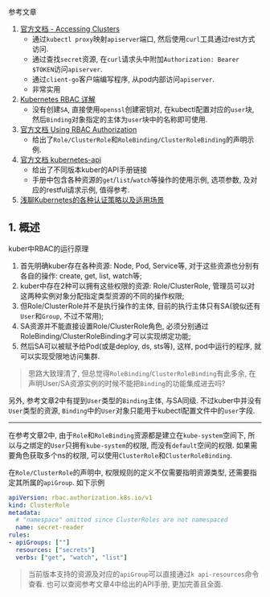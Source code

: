 参考文章

1. [官方文档 - Accessing Clusters](https://kubernetes.io/docs/tasks/access-application-cluster/access-cluster/)
    - 通过`kubectl proxy`映射`apiserver`端口, 然后使用`curl`工具通过rest方式访问.
    - 通过查找`secret`资源, 在`curl`请求头中附加`Authorization: Bearer $TOKEN`访问`apiserver`.
    - 通过`client-go`客户端编写程序, 从pod内部访问`apiserver`.
    - 非常实用
2. [Kubernetes RBAC 详解](https://www.qikqiak.com/post/use-rbac-in-k8s/)
    - 没有创建`SA`, 直接使用`openssl`创建密钥对, 在kubectl配置对应的`user`块, 然后`Binding`对象指定的主体为`user`块中的名称即可使用.
3. [官方文档 Using RBAC Authorization](https://kubernetes.io/docs/reference/access-authn-authz/rbac/)
    - 给出了`Role/ClusterRole`和`RoleBinding/ClusterRoleBinding`的声明示例.
4. [官方文档 kubernetes-api](https://kubernetes.io/docs/reference/kubernetes-api/)
    - 给出了不同版本kuber的API手册链接
    - 手册中包含各种资源的`get`/`list`/`watch`等操作的使用示例, 选项参数, 及对应的restful请求示例, 值得参考.
5. [浅聊Kubernetes的各种认证策略以及适用场景](https://zhuanlan.zhihu.com/p/97797321)

## 1. 概述

kuber中RBAC的运行原理

1. 首先明确kuber存在各种资源: Node, Pod, Service等, 对于这些资源也分别有各自的操作: create, get, list, watch等;
2. kuber中存在2种可以拥有这些权限的资源: Role/ClusterRole, 管理员可以对这两种实例对象分配指定类型资源的不同的操作权限;
3. 但Role/ClusterRole并不是执行操作的主体, 目前的执行主体只有SA(貌似还有`User`和`Group`, 不过不常用);
4. SA资源并不能直接设置Role/ClusterRole角色, 必须分别通过RoleBinding/ClusterRoleBinding才可以实现绑定功能;
5. 然后SA可以被赋予给Pod(或是deploy, ds, sts等), 这样, pod中运行的程序, 就可以实现受限地访问集群.

> 思路大致理清了, 但总觉得`RoleBinding`/`ClusterRoleBinding`有此多余, 在声明User/SA资源实例的时候不能把`Binding`的功能集成进去吗? 

另外, 参考文章2中有提到`User`类型的`Binding`主体, 与SA同级. 不过kuber中并没有`User`类型的资源, `Binding`中的`User`对象只能用于kubectl配置文件中的`user`字段.

------

在参考文章2中, 由于`Role`和`RoleBinding`资源都是建立在`kube-system`空间下, 所以与之绑定的`User`只拥有`kube-system`的权限, 而没有`default`空间的权限. 如果需要角色获取多个ns的权限, 可以使用`ClusterRole`和`ClusterRoleBinding`.

在`Role/ClusterRole`的声明中, 权限规则的定义不仅需要指明资源类型, 还需要指定其所属的`apiGroup`. 如下示例

```yaml
apiVersion: rbac.authorization.k8s.io/v1
kind: ClusterRole
metadata:
  # "namespace" omitted since ClusterRoles are not namespaced
  name: secret-reader
rules:
- apiGroups: [""]
  resources: ["secrets"]
  verbs: ["get", "watch", "list"]
```

> 当前版本支持的资源及对应的`apiGroup`可以直接通过`k api-resources`命令查看. 也可以查阅参考文章4中给出的API手册, 更加完善且全面.
